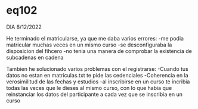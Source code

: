 # eq102



DIA 8/12/2022

He terminado el matricularse, ya que me daba varios errores:
  -me podia matricular muchas veces en un mismo curso
   -se desconfiguraba la disposicion del fihcero
   -no tenia una manera de comprobar la existencia de subcadenas en cadena
   
 Tambien he solucionado varios problemas con el registrarse:
 -Cuando tus datos no estan en matriculas.txt te pide las cedenciales
 -Coherencia en la verosimilitud de las fechas y estudios
 -al inscribirse en un curso te incribia todas las veces que le dieses al mismo curso, con lo que habia que reinstanciar los datos del participante a cada vez que se inscribia en un curso
